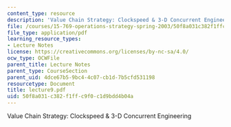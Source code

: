 ```yaml
---
content_type: resource
description: 'Value Chain Strategy: Clockspeed & 3-D Concurrent Engineering'
file: /courses/15-769-operations-strategy-spring-2003/50f8a031c382f1ffc9f0c1d9bdd4b04a_lecture9.pdf
file_type: application/pdf
learning_resource_types:
- Lecture Notes
license: https://creativecommons.org/licenses/by-nc-sa/4.0/
ocw_type: OCWFile
parent_title: Lecture Notes
parent_type: CourseSection
parent_uid: 4dce67b5-9bc4-4c07-cb1d-7b5cfd531198
resourcetype: Document
title: lecture9.pdf
uid: 50f8a031-c382-f1ff-c9f0-c1d9bdd4b04a
---
```

Value Chain Strategy: Clockspeed & 3-D Concurrent Engineering